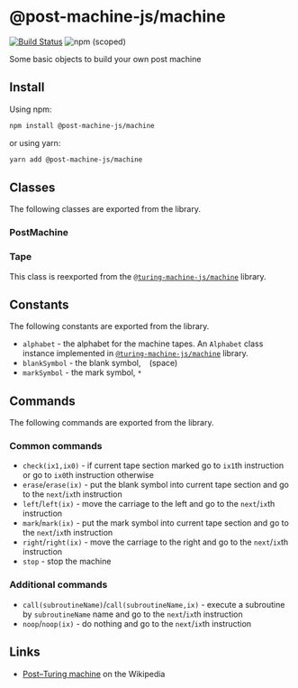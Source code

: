 # @post-machine-js/machine

[![Build Status](https://travis-ci.com/mellonis/post-machine-js.svg?branch=master)](https://travis-ci.com/mellonis/post-machine-js)
![npm (scoped)](https://img.shields.io/npm/v/@post-machine-js/machine)

Some basic objects to build your own post machine  

## Install

Using npm:

```sh
npm install @post-machine-js/machine
```

or using yarn:

```sh
yarn add @post-machine-js/machine
```

## Classes

The following classes are exported from the library.

### PostMachine

### Tape

This class is reexported from the [`@turing-machine-js/machine`](https://github.com/mellonis/turing-machine-js/tree/next/packages/machine) library.

## Constants

The following constants are exported from the library.

* `alphabet` - the alphabet for the machine tapes. An `Alphabet` class instance implemented in [`@turing-machine-js/machine`](https://github.com/mellonis/turing-machine-js/tree/next/packages/machine) library.
* `blankSymbol` - the blank symbol, ` ` (space)
* `markSymbol` - the mark symbol, `*`

## Commands

The following commands are exported from the library.

### Common commands

* `check(ix1,ix0)` - if current tape section marked go to `ix1`th instruction or go to `ix0`th instruction otherwise
* `erase`/`erase(ix)` - put the blank symbol into current tape section and go to the `next`/`ix`th instruction
* `left`/`left(ix)` - move the carriage to the left and go to the `next`/`ix`th instruction
* `mark`/`mark(ix)` - put the mark symbol into current tape section and go to the `next`/`ix`th instruction
* `right`/`right(ix)` - move the carriage to the right and go to the `next`/`ix`th instruction
* `stop` - stop the machine

### Additional commands

* `call(subroutineName)`/`call(subroutineName,ix)` - execute a subroutine by `subroutineName` name and go to the `next`/`ix`th instruction
* `noop`/`noop(ix)` - do nothing and go to the `next`/`ix`th instruction

## Links

- [Post–Turing machine](https://en.wikipedia.org/wiki/Post–Turing_machine) on the Wikipedia
